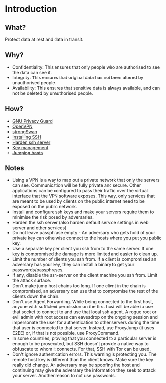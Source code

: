 # Introduction

## What?

Protect data at rest and data in transit.

## Why?

* Confidentiality: This ensures that only people who are authorised to see the data can see it.
* Integrity: This ensures that original data has not been altered by unauthorised people.
* Availability: This ensures that sensitive data is always available, and can not be deleted by unauthorised people.

## How?

* [GNU Privacy Guard](gnupg.md)
* [OpenVPN](openvpn.md)
* [strongSwan](strongswan.md)
* [Installing SSH](ssh.md)
* [Harden ssh server](harden-ssh.md)
* [Key management](key-management.md)
* [Jumping hosts](jumping.md)


## Notes

* Using a VPN is a way to map out a private network that only the servers can see. Communication will be fully private and secure. Other applications can be configured to pass their traffic over the virtual interface that the VPN software exposes. This way, only services that are meant to be used by clients on the public internet need to be exposed on the public network.
* Install and configure ssh keys and make your servers require them to minimise the risk posed by adversaries.  
* Harden the ssh server (also harden default service settings in web server and other services)
* Do not leave passphrase empty - An adversary who gets hold of your private key can otherwise connect to the hosts where you put you public key.
* Use a separate key per client you ssh from to the same server. If one key is compromised the damage is more limited and easier to clean up.
* Limit the number of clients you ssh from. If a client is compromised an adversary has your key, they can install a binary to get your passwords/passphrases.
* If any, disable the ssh-server on the client machine you ssh from. Limit the attack surface.
* Don't make jump host chains too long. If one client in the chain is compromised, an adversary can use that to compromise the rest of the clients down the chain. 
* Don't use Agent Forwarding. While being connected to the first host, anyone with sufficient permission on the first host will be able to use that socket to connect to and use that local ssh-agent. A rogue root or evil admin with root access can eavesdrop on the ongoing session and impersonate the user for authentication to other servers during the time that user is connected to that server. Instead, use ProxyJump (it uses E2EE) or, if that is not possible, use ProxyCommand.
* In some countries, proving that you connected to a particular server is enough to be prosecuted, but SSH doesn't provide a native way to obfuscate to whom it connects. For that, SSH with Tor can be used.
* Don't ignore authentication errors. This warning is protecting you. The remote host key is different than the client knows. Make sure the key really did change. An adversary may be spoofing the host and continuing may give the adversary the information they seek to attack your server. Another reason to not use passwords. 

